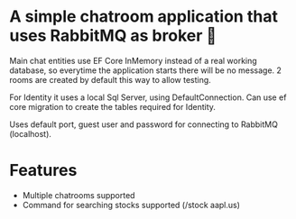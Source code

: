 # A simple chatroom application that uses RabbitMQ as broker 🧚

Main chat entities use EF Core InMemory instead of a real working database, so everytime the application starts there will be no message. 2 rooms are created by default this way to allow testing.

For Identity it uses a local Sql Server, using DefaultConnection. Can use ef core migration to create the tables required for Identity. 

Uses default port, guest user and password for connecting to RabbitMQ (localhost).

# Features
- Multiple chatrooms supported
- Command for searching stocks supported (/stock aapl.us)
